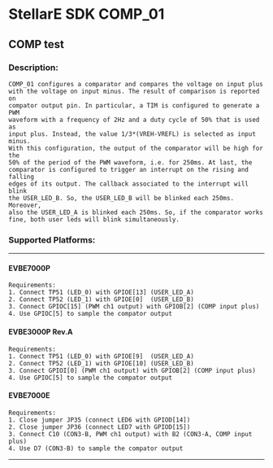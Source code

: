 # StellarE SDK COMP_01

## COMP test

### Description: 
	COMP_01 configures a comparator and compares the voltage on input plus
	with the voltage on input minus. The result of comparison is reported on
	compator output pin. In particular, a TIM is configured to generate a PWM
	waveform with a frequency of 2Hz and a duty cycle of 50% that is used as
	input plus. Instead, the value 1/3*(VREH-VREFL) is selected as input minus.
	With this configuration, the output of the comparator will be high for the
	50% of the period of the PWM waveform, i.e. for 250ms. At last, the
	comparator is configured to trigger an interrupt on the rising and falling
	edges of its output. The callback associated to the interrupt will blink
	the USER_LED_B. So, the USER_LED_B will be blinked each 250ms. Moreover,
	also the USER_LED_A is blinked each 250ms. So, if the comparator works
	fine, both user leds will blink simultaneously.
### Supported Platforms:
-----------------------------------------------------------
#### EVBE7000P
	Requirements:
	1. Connect TP51 (LED_0) with GPIOE[13] (USER_LED_A)
	2. Connect TP52 (LED_1) with GPIOE[0]  (USER_LED_B)
	3. Connect GPIOC[15] (PWM ch1 output) with GPIOB[2] (COMP input plus)
	4. Use GPIOC[5] to sample the compator output
#### EVBE3000P Rev.A
	Requirements:
	1. Connect TP51 (LED_0) with GPIOE[9]  (USER_LED_A)
	2. Connect TP52 (LED_1) with GPIOE[10] (USER_LED_B)
	3. Connect GPIOI[0] (PWM ch1 output) with GPIOB[2] (COMP input plus)
	4. Use GPIOC[5] to sample the compator output
#### EVBE7000E
	Requirements:
	1. Close jumper JP35 (connect LED6 with GPIOD[14])
	2. Close jumper JP36 (connect LED7 with GPIOD[15])
	3. Connect C10 (CON3-B, PWM ch1 output) with B2 (CON3-A, COMP input plus)
	4. Use D7 (CON3-B) to sample the compator output
-----------------------------------------------------------